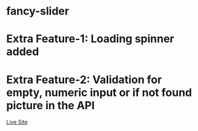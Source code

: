# fancy-slider

# Extra Feature-1: Loading spinner added

# Extra Feature-2: Validation for empty, numeric input or if not found picture in the API

[Live Site](https://niambaust17.github.io/fancy-slider/index.html)
